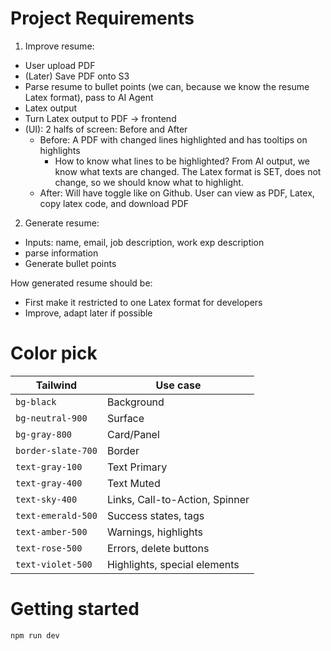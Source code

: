 # Project Requirements

1. Improve resume:

- User upload PDF
- (Later) Save PDF onto S3
- Parse resume to bullet points (we can, because we know the resume Latex format), pass to AI Agent
- Latex output
- Turn Latex output to PDF -> frontend
- (UI): 2 halfs of screen: Before and After
  - Before: A PDF with changed lines highlighted and has tooltips on highlights
    - How to know what lines to be highlighted? From AI output, we know what texts are changed. The Latex format is SET, does not change, so we should know what to highlight.
  - After: Will have toggle like on Github. User can view as PDF, Latex, copy latex code, and download PDF

2. Generate resume:

- Inputs: name, email, job description, work exp description
- parse information
- Generate bullet points

How generated resume should be:

- First make it restricted to one Latex format for developers
- Improve, adapt later if possible

# Color pick

| Tailwind           | Use case                       |
|--------------------|--------------------------------|
| `bg-black`         | Background                     |
| `bg-neutral-900`   | Surface                        |
| `bg-gray-800`      | Card/Panel                     |
| `border-slate-700` | Border                         |
| `text-gray-100`    | Text Primary                   |
| `text-gray-400`    | Text Muted                     |
| `text-sky-400`     | Links, Call-to-Action, Spinner |
| `text-emerald-500` | Success states, tags           |
| `text-amber-500`   | Warnings, highlights           |
| `text-rose-500`    | Errors, delete buttons         |
| `text-violet-500`  | Highlights, special elements   |

# Getting started

```
npm run dev
```
